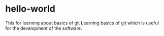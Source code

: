 # hello-world
This for learning about basics of git
Learning basics of git which is useful for the development of the software.
